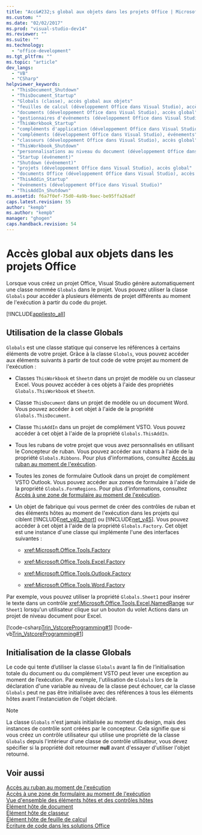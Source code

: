 ```yaml
---
title: "Acc&#232;s global aux objets dans les projets Office | Microsoft Docs"
ms.custom: ""
ms.date: "02/02/2017"
ms.prod: "visual-studio-dev14"
ms.reviewer: ""
ms.suite: ""
ms.technology: 
  - "office-development"
ms.tgt_pltfrm: ""
ms.topic: "article"
dev_langs: 
  - "VB"
  - "CSharp"
helpviewer_keywords: 
  - "ThisDocument_Shutdown"
  - "ThisDocument_Startup"
  - "Globals (classe), accès global aux objets"
  - "feuilles de calcul (développement Office dans Visual Studio), accès global"
  - "documents (développement Office dans Visual Studio), accès global"
  - "gestionnaires d'événements (développement Office dans Visual Studio)"
  - "ThisWorkbook_Startup"
  - "compléments d'application (développement Office dans Visual Studio)"
  - "compléments (développement Office dans Visual Studio), événements"
  - "classeurs (développement Office dans Visual Studio), accès global"
  - "ThisWorkbook_Shutdown"
  - "personnalisations au niveau du document (développement Office dans Visual Studio)"
  - "Startup (événement)"
  - "Shutdown (événement)"
  - "projets (développement Office dans Visual Studio), accès global"
  - "documents Office (développement Office dans Visual Studio), accès global"
  - "ThisAddin_Startup"
  - "événements (développement Office dans Visual Studio)"
  - "ThisAddIn_Shutdown"
ms.assetid: f6a7f0ef-75d0-4a9b-9aec-be95ffa26adf
caps.latest.revision: 55
author: "kempb"
ms.author: "kempb"
manager: "ghogen"
caps.handback.revision: 54
---
```

# Acc&#232;s global aux objets dans les projets Office
  Lorsque vous créez un projet Office, Visual Studio génère automatiquement une classe nommée `Globals` dans le projet. Vous pouvez utiliser la classe `Globals` pour accéder à plusieurs éléments de projet différents au moment de l'exécution à partir du code du projet.  
  
 [!INCLUDE[appliesto_all](../vsto/includes/appliesto-all-md.md)]  
  
## Utilisation de la classe Globals  
 `Globals` est une classe statique qui conserve les références à certains éléments de votre projet. Grâce à la classe `Globals`, vous pouvez accéder aux éléments suivants à partir de tout code de votre projet au moment de l'exécution :  
  
-   Classes `ThisWorkbook` et `Sheet`*n* dans un projet de modèle ou un classeur Excel. Vous pouvez accéder à ces objets à l'aide des propriétés `Globals.ThisWorkbook` et `Sheet`*n*.  
  
-   Classe `ThisDocument` dans un projet de modèle ou un document Word. Vous pouvez accéder à cet objet à l'aide de la propriété `Globals.ThisDocument`.  
  
-   Classe `ThisAddIn` dans un projet de complément VSTO. Vous pouvez accéder à cet objet à l'aide de la propriété `Globals.ThisAddIn`.  
  
-   Tous les rubans de votre projet que vous avez personnalisés en utilisant le Concepteur de ruban. Vous pouvez accéder aux rubans à l'aide de la propriété `Globals.Ribbons`. Pour plus d'informations, consultez [Accès au ruban au moment de l'exécution](../vsto/accessing-the-ribbon-at-run-time.md).  
  
-   Toutes les zones de formulaire Outlook dans un projet de complément VSTO Outlook. Vous pouvez accéder aux zones de formulaire à l'aide de la propriété `Globals.FormRegions`. Pour plus d'informations, consultez [Accès à une zone de formulaire au moment de l'exécution](../vsto/accessing-a-form-region-at-run-time.md).  
  
-   Un objet de fabrique qui vous permet de créer des contrôles de ruban et des éléments hôtes au moment de l'exécution dans les projets qui ciblent [!INCLUDE[net_v40_short](../sharepoint/includes/net-v40-short-md.md)] ou [!INCLUDE[net_v45](../vsto/includes/net-v45-md.md)]. Vous pouvez accéder à cet objet à l'aide de la propriété `Globals.Factory`. Cet objet est une instance d'une classe qui implémente l'une des interfaces suivantes :  
  
    -   <xref:Microsoft.Office.Tools.Factory>  
  
    -   <xref:Microsoft.Office.Tools.Excel.Factory>  
  
    -   <xref:Microsoft.Office.Tools.Outlook.Factory>  
  
    -   <xref:Microsoft.Office.Tools.Word.Factory>  
  
 Par exemple, vous pouvez utiliser la propriété `Globals.Sheet1` pour insérer le texte dans un contrôle <xref:Microsoft.Office.Tools.Excel.NamedRange> sur `Sheet1` lorsqu'un utilisateur clique sur un bouton du volet Actions dans un projet de niveau document pour Excel.  
  
 [!code-csharp[Trin_VstcoreProgramming#1](../snippets/csharp/VS_Snippets_OfficeSP/Trin_VstcoreProgramming/CS/Sheet1.cs#1)]
 [!code-vb[Trin_VstcoreProgramming#1](../snippets/visualbasic/VS_Snippets_OfficeSP/Trin_VstcoreProgramming/VB/Sheet1.vb#1)]  
  
## Initialisation de la classe Globals  
 Le code qui tente d’utiliser la classe `Globals` avant la fin de l’initialisation totale du document ou du complément VSTO peut lever une exception au moment de l’exécution. Par exemple, l'utilisation de `Globals` lors de la déclaration d'une variable au niveau de la classe peut échouer, car la classe `Globals` peut ne pas être initialisée avec des références à tous les éléments hôtes avant l'instanciation de l'objet déclaré.  
  
> [!NOTE]  
>  La classe `Globals` n'est jamais initialisée au moment du design, mais des instances de contrôle sont créées par le concepteur. Cela signifie que si vous créez un contrôle utilisateur qui utilise une propriété de la classe `Globals` depuis l'intérieur d'une classe de contrôle utilisateur, vous devez spécifier si la propriété doit retourner **null** avant d'essayer d'utiliser l'objet retourné.  
  
## Voir aussi  
 [Accès au ruban au moment de l'exécution](../vsto/accessing-the-ribbon-at-run-time.md)   
 [Accès à une zone de formulaire au moment de l'exécution](../vsto/accessing-a-form-region-at-run-time.md)   
 [Vue d'ensemble des éléments hôtes et des contrôles hôtes](../vsto/host-items-and-host-controls-overview.md)   
 [Élément hôte de document](../vsto/document-host-item.md)   
 [Élément hôte de classeur](../vsto/workbook-host-item.md)   
 [Élément hôte de feuille de calcul](../vsto/worksheet-host-item.md)   
 [Écriture de code dans les solutions Office](../vsto/writing-code-in-office-solutions.md)  
  
  